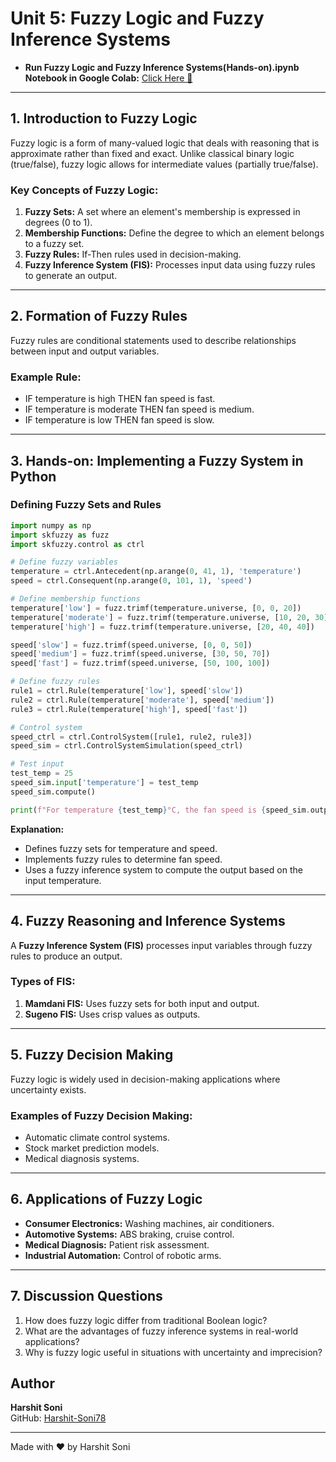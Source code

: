 # **Unit 5: Fuzzy Logic and Fuzzy Inference Systems**

- **Run Fuzzy Logic and Fuzzy Inference Systems(Hands-on).ipynb Notebook in Google Colab:** <a href="https://colab.research.google.com/github/Harshit-Soni78/Intelligent-Computing-Techniques/blob/main/Unit%205%20(Fuzzy%20Logic%20and%20Fuzzy%20Inference%20Systems)/Fuzzy%20Logic%20and%20Fuzzy%20Inference%20Systems(Hands-on).ipynb" target="_blank">Click Here 🔗</a>

---

## **1. Introduction to Fuzzy Logic**

Fuzzy logic is a form of many-valued logic that deals with reasoning that is approximate rather than fixed and exact. Unlike classical binary logic (true/false), fuzzy logic allows for intermediate values (partially true/false).

### **Key Concepts of Fuzzy Logic:**

1. **Fuzzy Sets:** A set where an element's membership is expressed in degrees (0 to 1).
2. **Membership Functions:** Define the degree to which an element belongs to a fuzzy set.
3. **Fuzzy Rules:** If-Then rules used in decision-making.
4. **Fuzzy Inference System (FIS):** Processes input data using fuzzy rules to generate an output.

---

## **2. Formation of Fuzzy Rules**

Fuzzy rules are conditional statements used to describe relationships between input and output variables.

### **Example Rule:**

- IF temperature is high THEN fan speed is fast.
- IF temperature is moderate THEN fan speed is medium.
- IF temperature is low THEN fan speed is slow.

---

## **3. Hands-on: Implementing a Fuzzy System in Python**

### **Defining Fuzzy Sets and Rules**

```python
import numpy as np
import skfuzzy as fuzz
import skfuzzy.control as ctrl

# Define fuzzy variables
temperature = ctrl.Antecedent(np.arange(0, 41, 1), 'temperature')
speed = ctrl.Consequent(np.arange(0, 101, 1), 'speed')

# Define membership functions
temperature['low'] = fuzz.trimf(temperature.universe, [0, 0, 20])
temperature['moderate'] = fuzz.trimf(temperature.universe, [10, 20, 30])
temperature['high'] = fuzz.trimf(temperature.universe, [20, 40, 40])

speed['slow'] = fuzz.trimf(speed.universe, [0, 0, 50])
speed['medium'] = fuzz.trimf(speed.universe, [30, 50, 70])
speed['fast'] = fuzz.trimf(speed.universe, [50, 100, 100])

# Define fuzzy rules
rule1 = ctrl.Rule(temperature['low'], speed['slow'])
rule2 = ctrl.Rule(temperature['moderate'], speed['medium'])
rule3 = ctrl.Rule(temperature['high'], speed['fast'])

# Control system
speed_ctrl = ctrl.ControlSystem([rule1, rule2, rule3])
speed_sim = ctrl.ControlSystemSimulation(speed_ctrl)

# Test input
test_temp = 25
speed_sim.input['temperature'] = test_temp
speed_sim.compute()

print(f"For temperature {test_temp}°C, the fan speed is {speed_sim.output['speed']:.2f}%")
```

**Explanation:**

- Defines fuzzy sets for temperature and speed.
- Implements fuzzy rules to determine fan speed.
- Uses a fuzzy inference system to compute the output based on the input temperature.

---

## **4. Fuzzy Reasoning and Inference Systems**

A **Fuzzy Inference System (FIS)** processes input variables through fuzzy rules to produce an output.

### **Types of FIS:**

1. **Mamdani FIS:** Uses fuzzy sets for both input and output.
2. **Sugeno FIS:** Uses crisp values as outputs.

---

## **5. Fuzzy Decision Making**

Fuzzy logic is widely used in decision-making applications where uncertainty exists.

### **Examples of Fuzzy Decision Making:**

- Automatic climate control systems.
- Stock market prediction models.
- Medical diagnosis systems.

---

## **6. Applications of Fuzzy Logic**

- **Consumer Electronics:** Washing machines, air conditioners.
- **Automotive Systems:** ABS braking, cruise control.
- **Medical Diagnosis:** Patient risk assessment.
- **Industrial Automation:** Control of robotic arms.

---

## **7. Discussion Questions**

1. How does fuzzy logic differ from traditional Boolean logic?
2. What are the advantages of fuzzy inference systems in real-world applications?
3. Why is fuzzy logic useful in situations with uncertainty and imprecision?

## Author

**Harshit Soni**  
GitHub: [Harshit-Soni78](https://github.com/Harshit-Soni78)

---
Made with ❤️ by Harshit Soni
